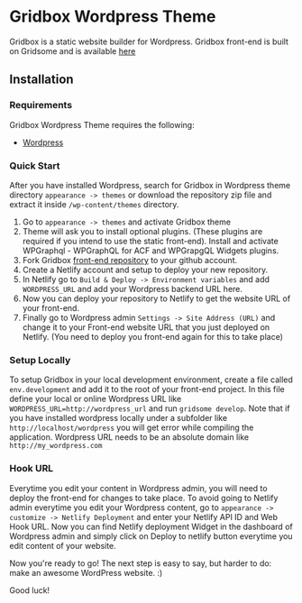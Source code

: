 Gridbox Wordpress Theme
===

Gridbox is a static website builder for Wordpress. Gridbox front-end is built on Gridsome and is available [here](https://github.com/idesignzone/gridbox-theme-frontend-free)

Installation
---------------

### Requirements

Gridbox Wordpress Theme requires the following:

- [Wordpress](https://wordpress.org/download/)

### Quick Start

After you have installed Wordpress, search for Gridbox in Wordpress theme directory `appearance -> themes` or download the repository zip file and extract it inside `/wp-content/themes` directory.

1. Go to `appearance -> themes` and activate Gridbox theme
2. Theme will ask you to install optional plugins. (These plugins are required if you intend to use the static front-end). Install and activate WPGraphql - WPGraphQL for ACF and WPGrapgQL Widgets plugins.
3. Fork Gridbox [front-end repository](https://github.com/idesignzone/gridbox-theme-frontend-free) to your github account. 
4. Create a Netlify account and setup to deploy your new repository.
5. In Netlify go to `Build & Deploy -> Environment variables` and add `WORDPRESS_URL` and add your Wordpress backend URL here.
6. Now you can deploy your repository to Netlify to get the website URL of your front-end.
7. Finally go to Wordpress admin `Settings -> Site Address (URL)` and change it to your Front-end website URL that you just deployed on Netlify. (You need to deploy you front-end again for this to take place)

### Setup Locally

To setup Gridbox in your local development environment, create a file called `env.development` and add it to the root of your front-end project. In this file define your local or online Wordpress URL like
`WORDPRESS_URL=http://wordpress_url` and run `gridsome develop`. Note that if you have installed wordpress locally under a subfolder like `http://localhost/wordpress` you will get error while compiling the application. Wordpress URL needs to be an absolute domain like `http://my_wordpress.com`


### Hook URL

Everytime you edit your content in Wordpress admin, you will need to deploy the front-end for changes to take place. To avoid going to Netlify admin everytime you edit your Wordpress content, go to `appearance -> customize -> Netlify Deployment` and enter your Netlify API ID and Web Hook URL. Now you can find Netlify deployment Widget in the dashboard of Wordpress admin and simply click on Deploy to netlify button everytime you edit content of your website.

Now you're ready to go! The next step is easy to say, but harder to do: make an awesome WordPress website. :)

Good luck!
